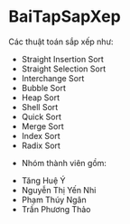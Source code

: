 # BaiTapSapXep
Các thuật toán sắp xếp như:
+ Straight Insertion Sort
+ Straight Selection Sort
+ Interchange Sort
+ Bubble Sort
+ Heap Sort
+ Shell Sort
+ Quick Sort
+ Merge Sort
+ Index Sort
+ Radix Sort
- Nhóm thành viên gồm:
+ Tăng Huệ Ý
+ Nguyễn Thị Yến Nhi
+ Phạm Thúy Ngân
+ Trần Phương Thảo

